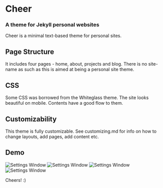 # Cheer
### A theme for Jekyll personal websites
Cheer is a minimal text-based theme for personal sites.

## Page Structure
It includes four pages - home, about, projects and blog. There is no site-name as such as this is aimed at being a personal site theme. 

## CSS
Some CSS was borrowed from the Whiteglass theme. The site looks beautiful on mobile. Contents have a good flow to them. 

## Customizability
This theme is fully customizable. See customizing.md for info on how to change layouts, add pages, add content etc.

## Demo

![Settings Window](https://raw.github.com/marcusberger/cheer-gh-pages/master/screenshots/home.png)
![Settings Window](https://raw.github.com/marcusberger/cheer-gh-pages/master/screenshots/projects.png)
![Settings Window](https://raw.github.com/marcusberger/cheer-gh-pages/master/screenshots/blog.png)
![Settings Window](https://raw.github.com/marcusberger/cheer-gh-pages/master/screenshots/about.png)

Cheers! :)
